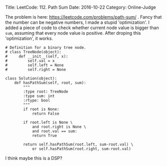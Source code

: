 Title: LeetCode: 112. Path Sum
Date: 2016-10-22
Category: Online-Judge

The problem is here: https://leetcode.com/problems/path-sum/ .
Fancy that the number can be negative numbers, I made a stupid 'optimization'.
I added a piece of code to check whether current node value is bigger than `sum`,
assuming that every node value is positive.
After droping this 'optimization', it works.

    # Definition for a binary tree node.
    # class TreeNode(object):
    #     def __init__(self, x):
    #         self.val = x
    #         self.left = None
    #         self.right = None

    class Solution(object):
        def hasPathSum(self, root, sum):
            """
            :type root: TreeNode
            :type sum: int
            :rtype: bool
            """
            if root is None:
                return False
                
            if root.left is None \
                and root.right is None \
                and root.val == sum:
                return True
                
            return self.hasPathSum(root.left, sum-root.val) \
                or self.hasPathSum(root.right, sum-root.val)
                
I think maybe this is a DSP?